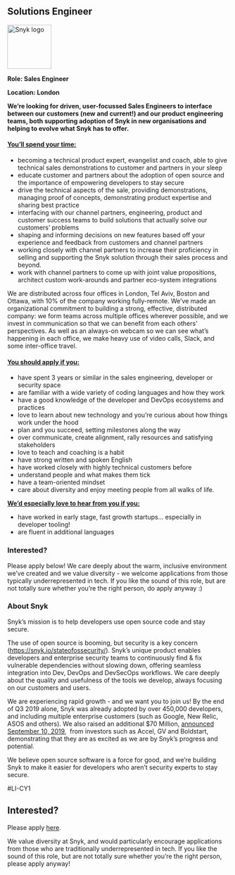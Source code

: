 Solutions Engineer
---

<img src="https://res.cloudinary.com/snyk/image/upload/v1537345894/press-kit/brand/logo-black.png" width="100" alt="Snyk logo" />

<p><strong>Role: Sales Engineer</strong></p>
<p><strong>Location: London</strong></p>
<p><strong>We’re looking for driven, user-focussed Sales Engineers to interface between our customers (new and current!) and our product engineering teams, both supporting adoption of Snyk in new organisations and helping to evolve what Snyk has to offer.</strong></p>
<h4><span style="text-decoration: underline;"><strong>You’ll spend your time:</strong></span></h4>
<ul>
<li style="font-weight: 400;"><span style="font-weight: 400;">becoming a technical product expert, evangelist and coach, able to give technical sales demonstrations to customer and partners in your sleep</span></li>
<li style="font-weight: 400;"><span style="font-weight: 400;">educate customer and partners about the adoption of open source and the importance of empowering developers to stay secure</span></li>
<li style="font-weight: 400;"><span style="font-weight: 400;">drive the technical aspects of the sale, providing demonstrations, managing proof of concepts, demonstrating product expertise and sharing best practice</span></li>
<li style="font-weight: 400;"><span style="font-weight: 400;">interfacing with our channel partners, engineering, product and customer success teams to build solutions that actually solve our customers’ problems</span></li>
<li style="font-weight: 400;"><span style="font-weight: 400;">shaping and informing decisions on new features based off your experience and feedback from customers and channel partners</span></li>
<li style="font-weight: 400;"><span style="font-weight: 400;">working closely with channel partners to increase their proficiency in selling and supporting the Snyk solution through their sales process and beyond.</span></li>
<li style="font-weight: 400;"><span style="font-weight: 400;">work with channel partners to come up with joint value propositions, architect custom work-arounds and partner eco-system integrations</span></li>
</ul>
<p><span style="font-weight: 400;">We are distributed across four offices in London, Tel Aviv, Boston and Ottawa, with 10% of the company working fully-remote. We’ve made an organizational commitment to building a strong, effective, distributed company: we form teams across multiple offices wherever possible, and we invest in communication so that we can benefit from each others’ perspectives. As well as an always-on webcam so we can see what’s happening in each office, we make heavy use of video calls, Slack, and some inter-office travel.</span></p>
<h4><span style="text-decoration: underline;"><strong>You should apply if you:</strong></span></h4>
<ul>
<li style="font-weight: 400;"><span style="font-weight: 400;">have spent 3 years or similar in the sales engineering, developer or security space</span></li>
<li style="font-weight: 400;"><span style="font-weight: 400;">are familiar with a wide variety of coding languages and how they work</span></li>
<li style="font-weight: 400;"><span style="font-weight: 400;">have a good knowledge of the developer and DevOps ecosystems and practices</span></li>
<li style="font-weight: 400;"><span style="font-weight: 400;">love to learn about new technology and you’re curious about how things work under the hood</span></li>
<li style="font-weight: 400;"><span style="font-weight: 400;">plan and you succeed, setting milestones along the way</span></li>
<li style="font-weight: 400;"><span style="font-weight: 400;">over communicate, create alignment, rally resources and satisfying stakeholders</span></li>
<li style="font-weight: 400;"><span style="font-weight: 400;">love to teach and coaching is a habit</span></li>
<li style="font-weight: 400;"><span style="font-weight: 400;">have strong written and spoken English</span></li>
<li style="font-weight: 400;"><span style="font-weight: 400;">have worked closely with highly technical customers before</span></li>
<li style="font-weight: 400;"><span style="font-weight: 400;">understand people and what makes them tick</span></li>
<li style="font-weight: 400;"><span style="font-weight: 400;">have a team-oriented mindset</span></li>
<li style="font-weight: 400;"><span style="font-weight: 400;">care about diversity and enjoy meeting people from all walks of life.</span></li>
</ul>
<p><span style="text-decoration: underline;"><span style="font-weight: 400;"><strong>We’d especially love to hear from you if you:</strong></span></span></p>
<ul>
<li style="font-weight: 400;"><span style="font-weight: 400;">have worked in early stage, fast growth startups… especially in developer tooling!</span></li>
<li style="font-weight: 400;"><span style="font-weight: 400;">are fluent in additional languages</span></li>
</ul>
<h3><strong>Interested?</strong></h3>
<p><span style="font-weight: 400;">Please apply below! We care deeply about the warm, inclusive environment we’ve created and we value diversity - we welcome applications from those typically underrepresented in tech. If you like the sound of this role, but are not totally sure whether you’re the right person, do apply anyway :)</span></p>
<h3><strong>About Snyk</strong></h3>
<p><span style="font-weight: 400;">Snyk’s mission is to help developers use open source code and stay secure.&nbsp;</span></p>
<p><span style="font-weight: 400;">The use of open source is booming, but security is a key concern (</span><a href="https://snyk.io/stateofossecurity/"><span style="font-weight: 400;">https://snyk.io/stateofossecurity/</span></a><span style="font-weight: 400;">). Snyk’s unique product enables developers and enterprise security teams to continuously find &amp; fix vulnerable dependencies without slowing down, offering seamless integration into Dev, DevOps and DevSecOps workflows. We care deeply about the quality and usefulness of the tools we develop, always focusing on our customers and users.&nbsp;</span></p>
<p><span style="font-weight: 400;">We are experiencing rapid growth - and we want you to join us! By the end of Q3 2019 alone, Snyk was already adopted by over 450,000 developers, and including multiple enterprise customers (such as Google, New Relic, ASOS and others). We also raised an additional $70 Million, </span><a href="https://en.globes.co.il/en/article-open-source-security-platform-snyk-raises-70m-1001300189"><span style="font-weight: 400;">announced September 10, 2019</span></a><span style="font-weight: 400;">,&nbsp; from investors such as Accel, GV and Boldstart, demonstrating that they are as excited as we are by Snyk’s progress and potential.</span></p>
<p><span style="font-weight: 400;">We believe open source software is a force for good, and we’re building Snyk to make it easier for developers who aren’t security experts to stay secure.</span></p>
<p><span style="font-weight: 400;">#LI-CY1</span></p>

Interested?
---

Please apply [here](https://boards.greenhouse.io/snyk/jobs/4214914002#app).

We value diversity at Snyk, and would particularly encourage applications from those who are traditionally underrepresented in tech.
If you like the sound of this role, but are not totally sure whether you’re the right person, please apply anyway!

